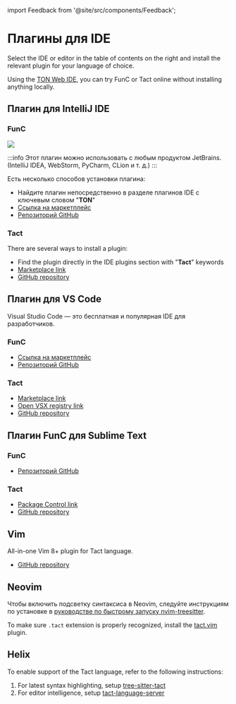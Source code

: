import Feedback from '@site/src/components/Feedback';

# Плагины для IDE

Select the IDE or editor in the table of contents on the right and install the relevant plugin for your language of choice.

Using the [TON Web IDE](https://ide.ton.org/), you can try FunC or Tact online without installing anything locally.

## Плагин для IntelliJ IDE

### FunC

![](/img/docs/ton-jetbrains-plugin.png)

:::info
Этот плагин можно использовать с любым продуктом JetBrains.
(IntelliJ IDEA, WebStorm, PyCharm, CLion и т. д.)
:::

Есть несколько способов установки плагина:

- Найдите плагин непосредственно в разделе плагинов IDE с ключевым словом "**TON**"
- [Ссылка на маркетплейс](https://plugins.jetbrains.com/plugin/23382-ton)
- [Репозиторий GitHub](https://github.com/ton-blockchain/intellij-ton)

### Tact

There are several ways to install a plugin:

- Find the plugin directly in the IDE plugins section with "**Tact**" keywords
- [Marketplace link](https://plugins.jetbrains.com/plugin/27290-tact)
- [GitHub repository](https://github.com/tact-lang/intelli-tact)

## Плагин для VS Code

Visual Studio Code — это бесплатная и популярная IDE для разработчиков.

### FunC

- [Ссылка на маркетплейс](https://marketplace.visualstudio.com/items?itemName=tonwhales.func-vscode)
- [Репозиторий GitHub](https://github.com/ton-foundation/vscode-func)

### Tact

- [Marketplace link](https://marketplace.visualstudio.com/items?itemName=tonstudio.vscode-tact)
- [Open VSX registry link](https://open-vsx.org/extension/tonstudio/vscode-tact)
- [GitHub repository](https://github.com/tact-lang/tact-language-server)

## Плагин FunC для Sublime Text

### FunC

- [Репозиторий GitHub](https://github.com/savva425/func_plugin_sublimetext3)

### Tact

- [Package Control link](https://packagecontrol.io/packages/Tact)
- [GitHub repository](https://github.com/tact-lang/tact-sublime)

## Vim

All-in-one Vim 8+ plugin for Tact language.

- [GitHub repository](https://github.com/tact-lang/tact.vim)

## Neovim

Чтобы включить подсветку синтаксиса в Neovim, следуйте инструкциям по установке в [руководстве по быстрому запуску nvim-treesitter](https://github.com/nvim-treesitter/nvim-treesitter#quickstart).

To make sure `.tact` extension is properly recognized, install the [tact.vim](https://github.com/tact-lang/tact.vim) plugin.

## Helix

To enable support of the Tact language, refer to the following instructions:

1. For latest syntax highlighting, setup [tree-sitter-tact](https://github.com/tact-lang/tree-sitter-tact#helix)
2. For editor intelligence, setup [tact-language-server](https://github.com/tact-lang/tact-language-server#other-editors)

<Feedback />

